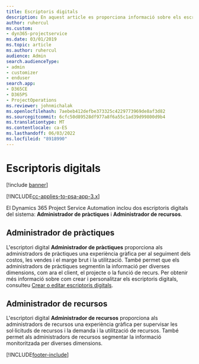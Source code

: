 ```yaml
---
title: Escriptoris digitals
description: En aquest article es proporciona informació sobre els escriptoris digitals d'informes inclosos al Dynamics 365 Project Service Automation.
author: ruhercul
ms.custom:
- dyn365-projectservice
ms.date: 03/01/2019
ms.topic: article
ms.author: ruhercul
audience: Admin
search.audienceType:
- admin
- customizer
- enduser
search.app:
- D365CE
- D365PS
- ProjectOperations
ms.reviewer: johnmichalak
ms.openlocfilehash: 7aebeb412defbe373325c4229773969de8af3d82
ms.sourcegitcommit: 6cfc50d89528df977a8f6a55c1ad39d99800d9b4
ms.translationtype: MT
ms.contentlocale: ca-ES
ms.lasthandoff: 06/03/2022
ms.locfileid: "8918990"
---
```

# <a name="dashboards"></a>Escriptoris digitals

[!include [banner](../includes/psa-now-project-operations.md)]

[!INCLUDE[cc-applies-to-psa-app-3.x](../includes/cc-applies-to-psa-app-3x.md)]

El Dynamics 365 Project Service Automation inclou dos escriptoris digitals del sistema: **Administrador de pràctiques** i **Administrador de recursos**.

## <a name="practice-manager"></a>Administrador de pràctiques 

L'escriptori digital **Administrador de pràctiques** proporciona als administradors de pràctiques una experiència gràfica per al seguiment dels costos, les vendes i el marge brut i la utilització. També permet que els administradors de pràctiques segmentin la informació per diverses dimensions, com ara el client, el projecte o la funció de recurs. Per obtenir més informació sobre com crear i personalitzar els escriptoris digitals, consulteu [Crear o editar escriptoris digitals](/dynamics365/customerengagement/on-premises/customize/create-edit-dashboards).

## <a name="resource-manager"></a>Administrador de recursos 

L'escriptori digital **Administrador de recursos** proporciona als administradors de recursos una experiència gràfica per supervisar les sol·licituds de recursos i la demanda i la utilització de recursos. També permet als administradors de recursos segmentar la informació monitoritzada per diverses dimensions.


[!INCLUDE[footer-include](../includes/footer-banner.md)]
